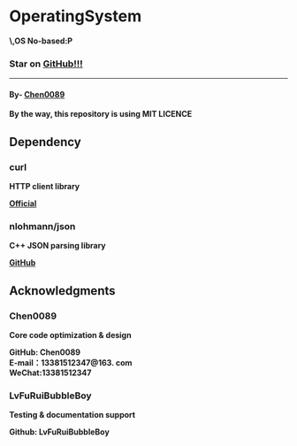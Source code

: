 # OperatingSystem
<b>\\,OS No-based:P<b>

<h3>
  Star on 
  <a href=github.com/chen0089/operatingsystem">GitHub!!!</a>
</h3>
<hr>
<h4>By-
  <a href="https://github.com/chen0089">Chen0089</a>
</h4>
By the way, this repository is using MIT LICENCE

## Dependency

### curl  
HTTP client library

[Official](https://curl.se)  

### nlohmann/json  

C++ JSON parsing library  

[GitHub](https://github.com/nlohmann/json)  

## Acknowledgments  

### Chen0089  

Core code optimization & design  

GitHub: Chen0089  
E-mail：13381512347@163. com  
WeChat:13381512347


### LvFuRuiBubbleBoy  

Testing & documentation support  

Github: LvFuRuiBubbleBoy  
